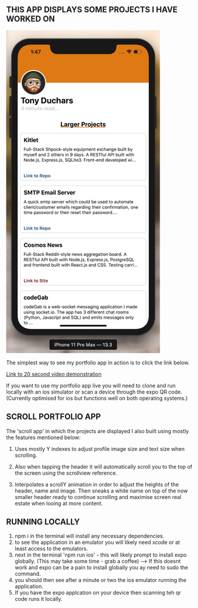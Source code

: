 ## THIS APP DISPLAYS SOME PROJECTS I HAVE WORKED ON

![Alt text](assets/HomeScreenshot.png?raw=true "Screnshot of Homescreen of application. Video below shows animation.")

The simplest way to see my portfolio app in action is to click the link below.

[Link to 20 second video demonstration](https://youtu.be/F9M3a3Xp9T0)


If you want to use my portfolio app live you will need to clone and run locally with an ios simulator or scan a device through the expo QR code.
(Currently optimised for ios but functions well on both operating systems.)

## SCROLL PORTFOLIO APP

The 'scroll app' in which the projects are displayed I also built using mostly the
features mentioned below:

1. Uses mostly Y indexes to adjust profile image size and text size when scrolling.

2. Also when tapping the header it will automatically scroll you to the top of
   the screen using the scrollview reference.

3. Interpolates a scrollY animation in order to adjust the heights of the header, name and image.
   Then sneaks a white name on top of the now smaller header ready to continue scrolling and
   maximise screen real estate when looing at more content.

## RUNNING LOCALLY

1. npm i in the terminal will install any necessary dependencies.
2. to see the application in an emulator you will likely need xcode or at least access to the emulators.
3. next in the terminal 'npm run ios' - this will likely prompt to install expo globally. (This may take some time - grab a coffee)
 --> If this doesnt work and expo can be a pain to install globally you ay need to sudo the command.
4. you should then see after a minute or two the ios emulator running the application.
5. If you have the expo applcation on your device then scanning teh qr code runs it locally.
